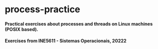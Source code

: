 # process-practice

#### Practical exercises about processes and threads on Linux machines (POSIX based).
#### Exercises from INE5611 - Sistemas Operacionais, 20222
